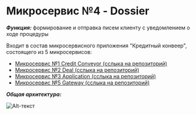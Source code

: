 # Микросервис №4 - Dossier

 ***Функция:*** формирование и отправка писем клиенту с уведомлением о ходе процедуры

Входит в состав микросервисного приложения "Кредитный конвеер", состоящего из 5 микросервисов:

* [Микросервис №1 Credit Conveyor (сслыка на репозиторий)](https://github.com/KonstantinSmelov/MS_Conveyor)
* [Микросервис №2 Deal (сслыка на репозиторий)](https://github.com/KonstantinSmelov/MS_Deal)
* [Микросервис №3 Application (сслыка на репозиторий)](https://github.com/KonstantinSmelov/MS_Application)
* [Микросервис №5 Gateway (сслыка на репозиторий)](https://github.com/KonstantinSmelov/MS_Gateway)


***Общая архитектура:***

![Alt-текст](https://i.postimg.cc/GhvqX3xN/1.png)
